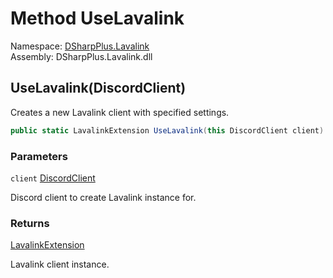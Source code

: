 # Method UseLavalink

Namespace: [DSharpPlus.Lavalink](DSharpPlus.Lavalink.md)  
Assembly: DSharpPlus.Lavalink.dll

## <a id="DSharpPlus_Lavalink_DiscordClientExtensions_UseLavalink_DSharpPlus_DiscordClient_"></a>UseLavalink\(DiscordClient\)

Creates a new Lavalink client with specified settings.

```csharp
public static LavalinkExtension UseLavalink(this DiscordClient client)
```

### Parameters

`client` [DiscordClient](DSharpPlus.DiscordClient.md)

Discord client to create Lavalink instance for.

### Returns

[LavalinkExtension](DSharpPlus.Lavalink.LavalinkExtension.md)

Lavalink client instance.

